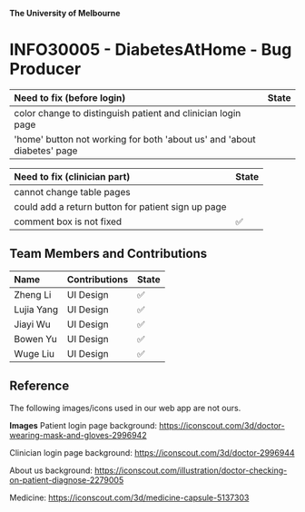 **The University of Melbourne**
# INFO30005 - DiabetesAtHome - Bug Producer


| Need to fix (before login) | State |
| :----------------------------| :---- |
| color change to distinguish patient and clinician login page ||
| 'home' button not working for both 'about us' and 'about diabetes' page ||


| Need to fix (clinician part) | State |
| :----------------------------| :---- |
| cannot change table pages ||
| could add a return button for patient sign up page ||
| comment box is not fixed| ✅ |



## Team Members and Contributions

| Name         | Contributions                                                                             | State |
| :----------- | :---------------------------------------------------------------------------------------- | :---- |
| Zheng Li     | UI Design | ✅    |
| Lujia Yang   | UI Design | ✅    |
| Jiayi Wu     | UI Design | ✅    |
| Bowen Yu     | UI Design | ✅    |
| Wuge Liu     | UI Design | ✅    |



## Reference

The following images/icons used in our web app are not ours.

**Images**
Patient login page background: https://iconscout.com/3d/doctor-wearing-mask-and-gloves-2996942

Clinician login page background: https://iconscout.com/3d/doctor-2996944

About us background: https://iconscout.com/illustration/doctor-checking-on-patient-diagnose-2279005

Medicine: https://iconscout.com/3d/medicine-capsule-5137303